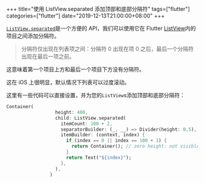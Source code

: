+++
title="使用 ListView.separated 添加顶部和底部分隔符"
tags=["flutter"]
categories=["flutter"]
date="2019-12-13T21:00:00+08:00"
+++

[`ListView.separated`](https://api.flutter.dev/flutter/widgets/ListView/ListView.separated.html)是一个方便的 API，我们可以使用它在 Flutter [ListView](https://api.flutter.dev/flutter/widgets/ListView-class.html)内的项目之间添加分隔符。



> 分隔符仅出现在列表项之间：分隔符 0 出现在项 0 之后，最后一个分隔符出现在最后一项之前。

这意味着第一个项目上方和最后一个项目下方没有分隔符。

这在 iOS 上很明显，默认情况下列表可以过度滚动。

这里有一些代码可以直接设置，并为您的`ListView`s添加顶部和底部分隔符：

```dart
Container(
                  height: 400,
                  child: ListView.separated(
                    itemCount: 100 + 2,
                    separatorBuilder: (_, __) => Divider(height: 0.5),
                    itemBuilder: (context, index) {
                      if (index == 0 || index == 100 + 1) {
                        return Container(); // zero height: not visible
                      }
                      return Text("${index}");
                    },
                  ),
                )
```

